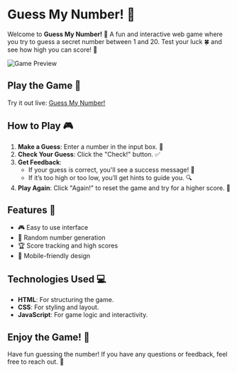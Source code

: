 # Guess My Number! 🎯

Welcome to **Guess My Number!** 🎉 A fun and interactive web game where you try to guess a secret number between 1 and 20. Test your luck 🍀 and see how high you can score! 🏅

![Game Preview](https://github.com/user-attachments/assets/141fa577-494c-4096-93c2-e4fcc9ca18ae)



## Play the Game 🚀
Try it out live: [Guess My Number!](https://guessnumbergb.netlify.app/)

## How to Play 🎮
1. **Make a Guess**: Enter a number in the input box. 🔢
2. **Check Your Guess**: Click the "Check!" button. ✅
3. **Get Feedback**:
   - If your guess is correct, you'll see a success message! 🎉
   - If it’s too high or too low, you’ll get hints to guide you. 🔍
4. **Play Again**: Click "Again!" to reset the game and try for a higher score. 🔄

## Features 🌟
- 🎮 Easy to use interface
- 🔢 Random number generation
- 🏆 Score tracking and high scores
- 📱 Mobile-friendly design

## Technologies Used 💻
- **HTML**: For structuring the game.
- **CSS**: For styling and layout.
- **JavaScript**: For game logic and interactivity.

## Enjoy the Game! 🎈
Have fun guessing the number! If you have any questions or feedback, feel free to reach out. 💬

